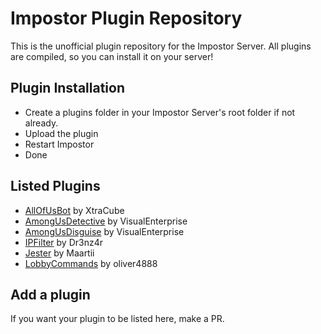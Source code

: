 # Impostor Plugin Repository
This is the unofficial plugin repository for the Impostor Server. All plugins are compiled, so you can install it on your server!

## Plugin Installation
* Create a plugins folder in your Impostor Server's root folder if not already.
* Upload the plugin
* Restart Impostor
* Done

## Listed Plugins
* [AllOfUsBot](https://github.com/XtraCube/AllOfUsBot) by XtraCube
* [AmongUsDetective](https://github.com/VisualEnterprise/AmongUsDetective) by VisualEnterprise
* [AmongUsDisguise](https://github.com/VisualEnterprise/AmongUsDisguise) by VisualEnterprise
* [IPFilter](https://github.com/Dr3nz4r/impostor-ipfilter) by Dr3nz4r
* [Jester](https://github.com/Maartii/Jester) by Maartii
* [LobbyCommands](https://github.com/oliver4888/Impostor-LobbyCommands) by oliver4888

## Add a plugin
If you want your plugin to be listed here, make a PR.
